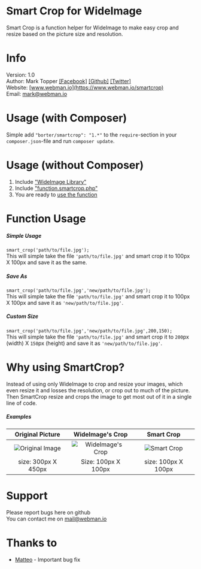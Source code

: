 Smart Crop for WideImage
====================

Smart Crop is a function helper for WideImage to make easy crop and resize based on the picture size and resolution.

Info
====================

Version: 1.0    
Author: Mark Topper [[Facebook]](https://www.facebook.com/marktopper) [[Github]](https://github.com/marktopper) [[Twitter]](https://www.twitter.com/webmanio/)    
Website: [www.webman.io](https://www.webman.io/smartcrop)   
Email: [mark@webman.io](mailto:mark@webman.io)


Usage (with Composer)
====================

Simple add `"borter/smartcrop": "1.*"` to the `require`-section in your `composer.json`-file and run `composer update`.


Usage (without Composer)
====================

1. Include ["WideImage Library"](http://wideimage.sourceforge.net/)
2. Include ["function.smartcrop.php"](https://github.com/marktopper/Smart-Crop-WideImage/blob/master/function.smartcrop.php)
3. You are ready to [use the function](#function-usage)


Function Usage
====================

##### Simple Usage
`smart_crop('path/to/file.jpg');`    
This will simple take the file `'path/to/file.jpg'` and smart crop it to 100px X 100px and save it as the same.


##### Save As
`smart_crop('path/to/file.jpg','new/path/to/file.jpg');`    
This will simple take the file `'path/to/file.jpg'` and smart crop it to 100px X 100px and save it as `'new/path/to/file.jpg'`.


##### Custom Size
`smart_crop('path/to/file.jpg','new/path/to/file.jpg',200,150);`    
This will simple take the file `'path/to/file.jpg'` and smart crop it to `200`px (width) X `150`px (height) and save it as `'new/path/to/file.jpg'`.


Why using SmartCrop?
====================

Instead of using only WideImage to crop and resize your images, which even resize it and losses the resolution, or crop out to much of the picture. Then SmartCrop resize and crops the image to get most out of it in a single line of code.

##### Examples

| Original Picture | WideImage's Crop | Smart Crop |
| :-------------: | :-------------: | :-------------: |
| ![Original Image](https://webman.io/static-content/original-image.jpg "Original Image") | ![WideImage's Crop](https://webman.io/static-content/wideimage-crop.jpg "WideImage's Crop") | ![Smart Crop](https://webman.io/static-content/smartcrop-crop.jpg "Smart Crop") |
| size: 300px X 450px | Size: 100px X 100px | size: 100px X 100px |


Support
====================

Please report bugs here on github    
You can contact me on [mail@webman.io](mailto:mail@webman.io)



Thanks to
====================
- [Matteo](https://github.com/matteomartinelli) - Important bug fix
